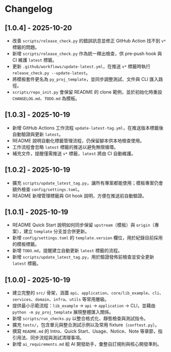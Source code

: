 # Changelog

## [1.0.4] - 2025-10-20

- 改善 `scripts/release_check.py` 的錯誤訊息並修正 GitHub Action 找不到 `v*` 標籤的問題。
- 新增 `scripts/release_check.py` 作為統一釋出檢查，供 pre-push hook 與 CI 維護 `latest` 標籤。
- 更新 `.github/workflows/update-latest.yml`，在推送 `v*` 標籤時執行 `release_check.py --update-latest`。
- 將模板套件更名為 `py_proj_template`，並同步調整測試、文件與 CLI 匯入路徑。
- `scripts/repo_init.py` 會保留 README 的 clone 範例，並於初始化時重設 `CHANGELOG.md`、`TODO.md` 為模板。

## [1.0.3] - 2025-10-19

- 新增 GitHub Actions 工作流程 `update-latest-tag.yml`，在推送版本標籤後自動驗證與更新 `latest`。
- README 說明自動化標籤管理流程，仍保留腳本供本地檢查使用。
- 工作流程會忽略 `latest` 標籤的推送以避免無限循環。
- 補充文件，提醒僅需推送 `v*` 標籤，`latest` 將由 CI 自動維護。

## [1.0.2] - 2025-10-19

- 擴充 `scripts/update_latest_tag.py`，讓所有專案都能使用；模板專案仍會額外檢查 `config/settings.toml`。
- README 新增管理標籤與 Git hook 說明，方便在推送前自動驗證。

## [1.0.1] - 2025-10-19

- README Quick Start 說明如何同步保留 `upstream`（模板）與 `origin`（專案），建立 `template` 分支並合併更新。
- 新增 `config/settings.toml` 的 `template.version` 欄位，用於紀錄目前採用的模板標籤。
- 新增 `TODO.md`，提醒建立自動更新 `latest` 標籤的流程。
- 新增 `scripts/update_latest_tag.py`，用於驗證發佈前檢查並安全更新 `latest` 標籤。

## [1.0.0] - 2025-10-19

- 建立完整的 `src/` 骨架，涵蓋 `api`、`application`、`core/lib_example`、`cli`、`services`、`domain`、`infra`、`utils` 等常用層級。
- 提供最小示範流程：`lib_example` → `api` → `application` → CLI，並藉由 `python -m py_proj_template` 展現整體匯入關係。
- 新增 `scripts/run_checks.py` 以整合格式化、靜態檢查與測試指令。
- 擴充 `tests/`，包含單元與整合測試示例以及常用 fixture（`conftest.py`）。
- 撰寫 `README.md` 的 Intro、Quick Start、Usage、Notice、Note 等章節，指引用法、同步流程與測試清理事項。
- 新增 `ai_requirements.md` 給 AI 開發助手，彙整自訂規則與核心開發準則。


